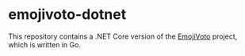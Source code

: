 # emojivoto-dotnet

This repository contains a .NET Core version of the [EmojiVoto](https://github.com/BuoyantIO/emojivoto) project, which is written in Go.

